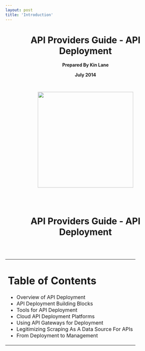 ```yaml
---
layout: post
title: 'Introduction'
---
```

<h1 style="text-align: center;">API Providers Guide - API Deployment</h1>
<p style="text-align: center;"><strong>Prepared By Kin Lane</strong></p>
<p style="text-align: center;"><strong>July 2014</strong></p>
<p style="text-align: center;"><strong><br /></strong></p>
<p style="text-align: center; page-break-after: always;"><img src="https://s3.amazonaws.com/kinlane-productions/bw-icons/bw-api-deployment-2.jpg" alt="" width="300" /></p>
<p><br /><br /></p>
<h1 style="text-align: center;">API Providers Guide - API Deployment</h1>
<p><br /><br /></p>
<table cellspacing="5" cellpadding="5" width="60%" align="center">
<tbody>
<tr>
<td align="left">
<h1>Table of Contents</h1>
<ul class="mainlist">
<li>Overview of API Deployment</li>
<li>API Deployment Building Blocks</li>
<li>Tools for API Deployment</li>
<li>Cloud API Deployment Platforms</li>
<li>Using API Gateways for Deployment</li>
<li>Legitimizing Scraping As A Data Source For APIs</li>
<li>From Deployment to Management</li>
</ul>
</td>
</tr>
</tbody>
</table>
<p><br /><br /></p>
<p><br /><br /></p>